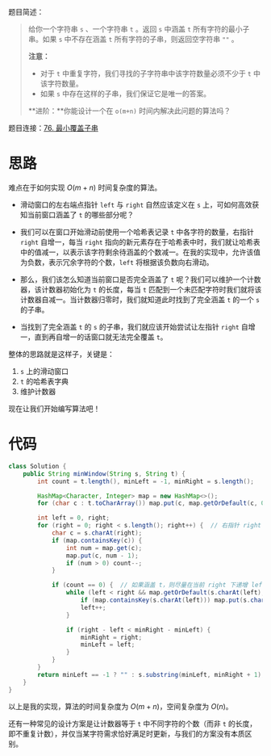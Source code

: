 题目简述：

> 给你一个字符串 `s` 、一个字符串 `t` 。返回 `s` 中涵盖 `t` 所有字符的最小子串。如果 `s` 中不存在涵盖 `t` 所有字符的子串，则返回空字符串 `""` 。
>
> **注意：**
>
> - 对于 `t` 中重复字符，我们寻找的子字符串中该字符数量必须不少于 `t` 中该字符数量。
> - 如果 `s` 中存在这样的子串，我们保证它是唯一的答案。
>
> **进阶：**你能设计一个在 `o(m+n)` 时间内解决此问题的算法吗？

题目连接：[76. 最小覆盖子串](https://leetcode.cn/problems/minimum-window-substring/)

# 思路

难点在于如何实现 $O(m+n)$ 时间复杂度的算法。

- 滑动窗口的左右端点指针 `left` 与 `right` 自然应该定义在 `s` 上，可如何高效获知当前窗口涵盖了 `t` 的哪些部分呢？

- 我们可以在窗口开始滑动前使用一个哈希表记录 `t` 中各字符的数量，右指针 `right` 自增一，每当 `right` 指向的新元素存在于哈希表中时，我们就让哈希表中的值减一，以表示该字符剩余待涵盖的个数减一。在我的实现中，允许该值为负数，表示冗余字符的个数，`left` 将根据该负数向右滑动。

- 那么，我们该怎么知道当前窗口是否完全涵盖了 `t` 呢？我们可以维护一个计数器，该计数器初始化为 `t` 的长度，每当 `t` 匹配到一个未匹配字符时我们就将该计数器自减一。当计数器归零时，我们就知道此时找到了完全涵盖 `t` 的一个 `s` 的子串。
- 当找到了完全涵盖 `t` 的 `s` 的子串，我们就应该开始尝试让左指针 `right` 自增一，直到再自增一的话窗口就无法完全覆盖 `t`。

整体的思路就是这样子，关键是：

1. `s` 上的滑动窗口
2. `t` 的哈希表字典
3. 维护计数器

现在让我们开始编写算法吧！

# 代码

```java
class Solution {
    public String minWindow(String s, String t) {
        int count = t.length(), minLeft = -1, minRight = s.length();

        HashMap<Character, Integer> map = new HashMap<>();
        for (char c : t.toCharArray()) map.put(c, map.getOrDefault(c, 0) + 1);

        int left = 0, right;
        for (right = 0; right < s.length(); right++) {  // 右指针 right 递增
            char c = s.charAt(right);
            if (map.containsKey(c)) {
                int num = map.get(c);
                map.put(c, num - 1);
                if (num > 0) count--;
            }

            if (count == 0) {  // 如果涵盖 t，则尽量在当前 right 下递增 left 以缩小窗口
                while (left < right && map.getOrDefault(s.charAt(left), -1) < 0) {
                    if (map.containsKey(s.charAt(left))) map.put(s.charAt(left), map.get(s.charAt(left)) + 1);
                    left++;
                }

                if (right - left < minRight - minLeft) {
                    minRight = right;
                    minLeft = left;
                }
            }
        }
        return minLeft == -1 ? "" : s.substring(minLeft, minRight + 1);
    }
}
```

以上是我的实现，算法的时间复杂度为 $O(m+n)$，空间复杂度为 $O(n)$。

还有一种常见的设计方案是让计数器等于 `t` 中不同字符的个数（而非 `t` 的长度，即不重复计数），并仅当某字符需求恰好满足时更新，与我们的方案没有本质区别。